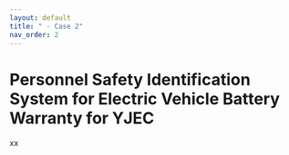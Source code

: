 ```yaml
---
layout: default
title: " - Case 2"
nav_order: 2
---
```


# Personnel Safety Identification System for Electric Vehicle Battery Warranty for YJEC
xx